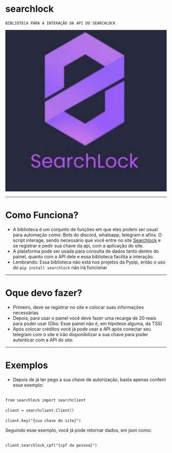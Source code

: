 # searchlock
    BIBLIOTECA PARA A INTERAÇÃO DA API DO SEARCHLOCK
![SEARCHLOCK](/img/searchlock.jpg)

<hr>

# Como Funciona?
- A biblioteca é um conjunto de funções em que eles podem ser usual para automação como: Bots do discord, whatsapp, telegram e afins. O script interage, sendo necessário que você entre no site [Searchlock](https://searchlock.me) e se registrar e pedir sua chave da api, com a aplicação do site.
- A plataforma pode ser usada para consulta de dados tanto dentro do painel, quanto com a API dele e essa biblioteca facilita a interação.
- Lembrando: Essa biblioteca não está nos projetos da Pypip, então o uso do ```pip install searchlock``` não irá funcionar

<hr>

# Oque devo fazer?
- Primeiro, deve se registrar no site e colocar suas informações necessárias
- Depois, para usar o painel você deve fazer uma recarga de 20 reais para poder usar (Obs: Esse painel não é, em hípotese alguma, da TSS)
- Após colocar créditos você já pode usar a API após conectar seu telegram com o site e irão disponibilizar a sua chave para poder autenticar com a API do site.

<hr>

# Exemplos
- Depois de já ter pego a sua chave de autorização, basta apenas conferir esse exemplo:

```python3

from searchlock import searchclient

client = searchclient.Client()

client.key("{sua chave do site}")
```

Seguindo esse exemplo, você já pode retornar dados, em json como:

```python3

client.searchlock_cpf("{cpf da pessoa}")
```
